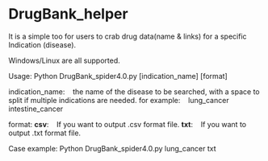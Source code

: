 # DrugBank_helper
It is a simple too for users to crab drug data(name &amp; links) for a specific Indication (disease).

Windows/Linux are all supported.

Usage:
Python DrugBank_spider4.0.py [indication_name] [format]

indication_name:
&nbsp;&nbsp;  the name of the disease to be searched, with a space to split if multiple indications are needed. 
for example: 
&nbsp;&nbsp;  lung_cancer intestine_cancer 

format:
**csv**:
&nbsp;&nbsp;  If you want to output .csv format file.
**txt**:
&nbsp;&nbsp;  If you want to output .txt format file.
  
Case example:
Python DrugBank_spider4.0.py lung_cancer txt
